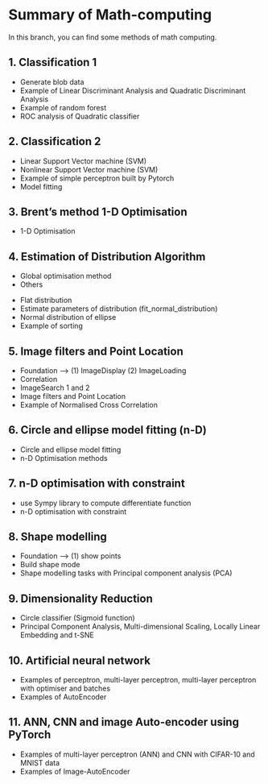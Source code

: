 # Summary of Math-computing

In this branch, you can find some methods of math computing.

## 1. Classification 1
- Generate blob data
- Example of Linear Discriminant Analysis and Quadratic Discriminant Analysis
- Example of random forest
- ROC analysis of Quadratic classifier

## 2. Classification 2
- Linear Support Vector machine (SVM)
- Nonlinear Support Vector machine (SVM)
- Example of simple perceptron built by Pytorch
- Model fitting

## 3. Brent’s method 1-D Optimisation
- 1-D Optimisation

## 4. Estimation of Distribution Algorithm
- Global optimisation method
- Others
+ Flat distribution
+ Estimate parameters of distribution (fit_normal_distribution)
+ Normal distribution of ellipse
+ Example of sorting

## 5. Image filters and Point Location
- Foundation --> (1) ImageDisplay (2) ImageLoading
- Correlation
- ImageSearch 1 and 2
- Image filters and Point Location
- Example of Normalised Cross Correlation

## 6. Circle and ellipse model fitting (n-D)
- Circle and ellipse model fitting
- n-D Optimisation methods

## 7. n-D optimisation with constraint
- use Sympy library to compute differentiate function
- n-D optimisation with constraint

## 8. Shape modelling
- Foundation --> (1) show points 
- Build shape mode
- Shape modelling tasks with Principal component analysis (PCA)

## 9. Dimensionality Reduction
- Circle classifier (Sigmoid function)
- Principal Component Analysis, Multi-dimensional Scaling, Locally Linear Embedding and t-SNE

## 10. Artificial neural network
- Examples of perceptron, multi-layer perceptron, multi-layer perceptron with optimiser and batches
- Examples of AutoEncoder

## 11. ANN, CNN and image Auto-encoder using PyTorch
- Examples of multi-layer perceptron (ANN) and CNN with CIFAR-10 and MNIST data 
- Examples of Image-AutoEncoder




